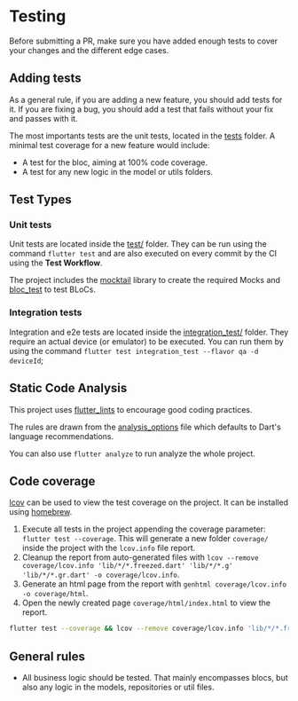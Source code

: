 # Testing

Before submitting a PR, make sure you have added enough tests to cover your changes and the different edge cases.

## Adding tests

As a general rule, if you are adding a new feature, you should add tests for it. If you are fixing a bug, you should add a test that fails without your fix and passes with it.

The most importants tests are the unit tests, located in the [tests](/test/) folder. A minimal test coverage for a new feature would include:

- A test for the bloc, aiming at 100% code coverage.
- A test for any new logic in the model or utils folders.

## Test Types

### Unit tests

Unit tests are located inside the [test/](/test/) folder.
They can be run using the command `flutter test` and are also executed on every commit by the CI using the **Test Workflow**.

The project includes the [mocktail](https://pub.dev/packages/mocktail) library to create the required Mocks and [bloc_test](https://pub.dev/packages/bloc_test) to test BLoCs.

### Integration tests

Integration and e2e tests are located inside the [integration_test/](/integration_test/) folder.
They require an actual device (or emulator) to be executed. You can run them by using the command `flutter test integration_test --flavor qa -d deviceId`;

## Static Code Analysis

This project uses [flutter_lints](https://pub.dev/packages/flutter_lints) to encourage good coding practices.

The rules are drawn from the [analysis_options](analysis_options.yaml) file which defaults to Dart's language recommendations.

You can also use `flutter analyze` to run analyze the whole project.

## Code coverage

[lcov](https://github.com/linux-test-project/lcov) can be used to view the test coverage on the project. It can be installed using [homebrew](https://formulae.brew.sh/formula/lcov).

1. Execute all tests in the project appending the coverage parameter: `flutter test --coverage`. This will generate a new folder `coverage/` inside the project with the `lcov.info` file report.
2. Cleanup the report from auto-generated files with `lcov --remove coverage/lcov.info 'lib/*/*.freezed.dart' 'lib/*/*.g' 'lib/*/*.gr.dart' -o coverage/lcov.info`.
3. Generate an html page from the report with `genhtml coverage/lcov.info -o coverage/html`.
4. Open the newly created page `coverage/html/index.html` to view the report.

```bash
flutter test --coverage && lcov --remove coverage/lcov.info 'lib/*/*.freezed.dart' 'lib/*/*.g' 'lib/*/*.gr.dart' -o coverage/lcov.info && genhtml coverage/lcov.info -o coverage/html && open coverage/html/index.html
```

## General rules

- All business logic should be tested. That mainly encompasses blocs, but also any logic in the models, repositories or util files.
